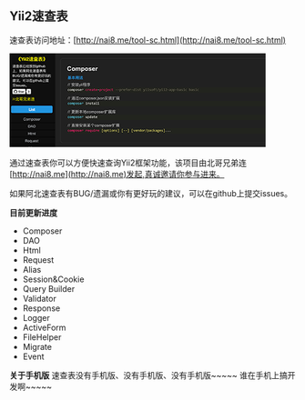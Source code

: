 ## Yii2速查表
速查表访问地址：[http://nai8.me/tool-sc.html](http://nai8.me/tool-sc.html)

![sc-img.png](images/sc-img.png)

通过速查表你可以方便快速查询Yii2框架功能，该项目由北哥兄弟连[http://nai8.me](http://nai8.me)发起,真诚邀请你参与进来。

如果阿北速查表有BUG/遗漏或你有更好玩的建议，可以在github上提交issues。

**目前更新进度**
- Composer
- DAO
- Html
- Request
- Alias
- Session&Cookie
- Query Builder
- Validator
- Response
- Logger
- ActiveForm
- FileHelper
- Migrate
- Event

**关于手机版**
速查表没有手机版、没有手机版、没有手机版~~~~~ 谁在手机上搞开发啊~~~~~